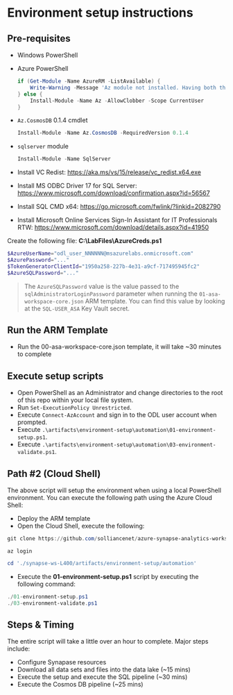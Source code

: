 # Environment setup instructions

## Pre-requisites

* Windows PowerShell
* Azure PowerShell

    ```powershell
    if (Get-Module -Name AzureRM -ListAvailable) {
        Write-Warning -Message 'Az module not installed. Having both the AzureRM and Az modules installed at the same time is not supported.'
    } else {
        Install-Module -Name Az -AllowClobber -Scope CurrentUser
    }
    ```

* `Az.CosmosDB` 0.1.4 cmdlet

    ```powershell
    Install-Module -Name Az.CosmosDB -RequiredVersion 0.1.4
    ```

* `sqlserver` module

    ```powershell
    Install-Module -Name SqlServer
    ```

* Install VC Redist: <https://aka.ms/vs/15/release/vc_redist.x64.exe>
* Install MS ODBC Driver 17 for SQL Server: <https://www.microsoft.com/download/confirmation.aspx?id=56567>
* Install SQL CMD x64: <https://go.microsoft.com/fwlink/?linkid=2082790>
* Install Microsoft Online Services Sign-In Assistant for IT Professionals RTW: <https://www.microsoft.com/download/details.aspx?id=41950>

Create the following file: **C:\LabFiles\AzureCreds.ps1**

```powershell
$AzureUserName="odl_user_NNNNNN@msazurelabs.onmicrosoft.com"
$AzurePassword="..."
$TokenGeneratorClientId="1950a258-227b-4e31-a9cf-717495945fc2"
$AzureSQLPassword="..."
```

> The `AzureSQLPassword` value is the value passed to the `sqlAdministratorLoginPassword` parameter when running the `01-asa-workspace-core.json` ARM template. You can find this value by looking at the `SQL-USER_ASA` Key Vault secret.

## Run the ARM Template

* Run the 00-asa-workspace-core.json template, it will take ~30 minutes to complete

## Execute setup scripts

* Open PowerShell as an Administrator and change directories to the root of this repo within your local file system.
* Run `Set-ExecutionPolicy Unrestricted`.
* Execute `Connect-AzAccount` and sign in to the ODL user account when prompted.
* Execute `.\artifacts\environment-setup\automation\01-environment-setup.ps1`.
* Execute `.\artifacts\environment-setup\automation\03-environment-validate.ps1`.

## Path #2 (Cloud Shell)

The above script will setup the environment when using a local PowerShell environment. You can execute the following path using the Azure Cloud Shell:

* Deploy the ARM template
* Open the Cloud Shell, execute the following:

```PowerShell
git clone https://github.com/solliancenet/azure-synapse-analytics-workshop-400.git synapse-ws-L400
```

```cli
az login
```

```PowerShell
cd './synapse-ws-L400/artifacts/environment-setup/automation'
```

* Execute the **01-environment-setup.ps1** script by executing the following command:

```PowerShell
./01-environment-setup.ps1
./03-environment-validate.ps1
```

## Steps & Timing

The entire script will take a little over an hour to complete.  Major steps include:

* Configure Synapase resources
* Download all data sets and files into the data lake (~15 mins)
* Execute the setup and execute the SQL pipeline (~30 mins)
* Execute the Cosmos DB pipeline (~25 mins)
